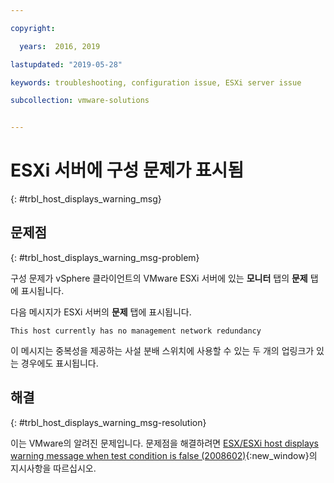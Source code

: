 ```yaml
---

copyright:

  years:  2016, 2019

lastupdated: "2019-05-28"

keywords: troubleshooting, configuration issue, ESXi server issue

subcollection: vmware-solutions


---
```


# ESXi 서버에 구성 문제가 표시됨
{: #trbl_host_displays_warning_msg}

## 문제점
{: #trbl_host_displays_warning_msg-problem}

구성 문제가 vSphere 클라이언트의 VMware ESXi 서버에 있는 **모니터** 탭의 **문제** 탭에 표시됩니다.

다음 메시지가 ESXi 서버의 **문제** 탭에 표시됩니다.

`This host currently has no management network redundancy`

이 메시지는 중복성을 제공하는 사설 분배 스위치에 사용할 수 있는 두 개의 업링크가 있는 경우에도 표시됩니다.

## 해결
{: #trbl_host_displays_warning_msg-resolution}

이는 VMware의 알려진 문제입니다. 문제점을 해결하려면 [ESX/ESXi host displays warning message when test condition is false (2008602)](https://kb.vmware.com/s/article/2008602){:new_window}의 지시사항을 따르십시오.
